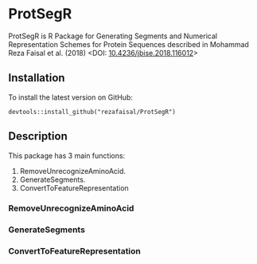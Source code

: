 # ProtSegR

ProtSegR is R Package for Generating Segments and Numerical Representation Schemes for Protein Sequences described in Mohammad Reza Faisal et al. (2018) <DOI: [10.4236/jbise.2018.116012](https://doi.org/10.4236/jbise.2018.116012)>

## Installation
To install the latest version on GitHub:
```
devtools::install_github("rezafaisal/ProtSegR")
```

## Description
This package has 3 main functions:
1. RemoveUnrecognizeAminoAcid.
2. GenerateSegments.
3. ConvertToFeatureRepresentation

### RemoveUnrecognizeAminoAcid

### GenerateSegments

### ConvertToFeatureRepresentation

